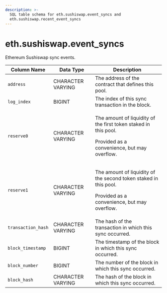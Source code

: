 ```yaml
---
description: >-
  SQL table schema for eth.sushiswap.event_syncs and
  eth.sushiswap.recent_event_syncs
---
```


# eth.sushiswap.event\_syncs

Ethereum Sushiswap sync events.

| Column Name        | Data Type         | Description                                                                                                                       |
| ------------------ | ----------------- | --------------------------------------------------------------------------------------------------------------------------------- |
| `address`          | CHARACTER VARYING | The address of the contract that defines this pool.                                                                               |
| `log_index`        | BIGINT            | The index of this sync transaction in the block.                                                                                  |
| `reserve0`         | CHARACTER VARYING | <p>The amount of liquidity of the first token staked in this pool.</p><p></p><p>Provided as a convenience, but may overflow.</p>  |
| `reserve1`         | CHARACTER VARYING | <p>The amount of liquidity of the second token staked in this pool.</p><p></p><p>Provided as a convenience, but may overflow.</p> |
| `transaction_hash` | CHARACTER VARYING | The hash of the transaction in which this sync occurred.                                                                          |
| `block_timestamp`  | BIGINT            | The timestamp of the block in which this sync occurred.                                                                           |
| `block_number`     | BIGINT            | The number of the block in which this sync occurred.                                                                              |
| `block_hash`       | CHARACTER VARYING | The hash of the block in which this sync occurred.                                                                                |
